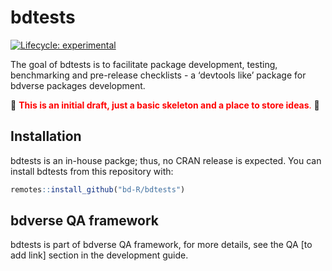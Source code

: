 
<!-- README.md is generated from README.Rmd. Please edit that file -->

# bdtests

<!-- badges: start -->

[![Lifecycle:
experimental](https://img.shields.io/badge/lifecycle-experimental-orange.svg)](https://www.tidyverse.org/lifecycle/#experimental)
<!-- badges: end -->

The goal of bdtests is to facilitate package development, testing,
benchmarking and pre-release checklists - a ‘devtools like’ package for
bdverse packages development.  
  
:pencil: <span style="color: red;">**This is an initial draft, just a
basic skeleton and a place to store ideas**.</span> :pencil:

## Installation

bdtests is an in-house packge; thus, no CRAN release is expected. You
can install bdtests from this repository with:

``` r
remotes::install_github("bd-R/bdtests")
```

## bdverse QA framework

bdtests is part of bdverse QA framework, for more details, see the QA
\[to add link\] section in the development guide.
